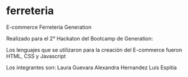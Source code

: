 # ferreteria
E-commerce Ferreteria Generation

Realizado para el 2° Hackaton del Bootcamp de Generation: 

Los  lenguajes que se utilizaron para la creación del E-commerce fueron HTML, CSS y Javascript


Los integrantes son:
Laura Guevara
Alexandra Hernandez
Luis Espitia